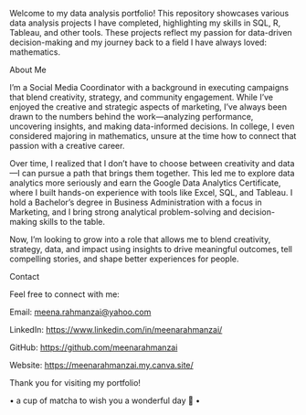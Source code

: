 Welcome to my data analysis portfolio! This repository showcases various data analysis projects I have completed, highlighting my skills in SQL, R, Tableau, and other tools. These projects reflect my passion for data-driven decision-making and my journey back to a field I have always loved: mathematics.

About Me

I’m a Social Media Coordinator with a background in executing campaigns that blend creativity, strategy, and community engagement. While I’ve enjoyed the creative and strategic aspects of marketing, I’ve always been drawn to the numbers behind the work—analyzing performance, uncovering insights, and making data-informed decisions. In college, I even considered majoring in mathematics, unsure at the time how to connect that passion with a creative career.

Over time, I realized that I don’t have to choose between creativity and data—I can pursue a path that brings them together. This led me to explore data analytics more seriously and earn the Google Data Analytics Certificate, where I built hands-on experience with tools like Excel, SQL, and Tableau. I hold a Bachelor’s degree in Business Administration with a focus in Marketing, and I bring strong analytical problem-solving and decision-making skills to the table.

Now, I’m looking to grow into a role that allows me to blend creativity, strategy, data, and impact using insights to drive meaningful outcomes, tell compelling stories, and shape better experiences for people.

Contact

Feel free to connect with me:

Email: meena.rahmanzai@yahoo.com

LinkedIn: https://www.linkedin.com/in/meenarahmanzai/

GitHub: https://github.com/meenarahmanzai

Website: https://meenarahmanzai.my.canva.site/

Thank you for visiting my portfolio! 

• a cup of matcha to wish you a wonderful day 🍵 •
